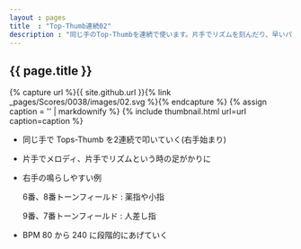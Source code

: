 ```yaml
---
layout : pages
title  : "Top-Thumb連続02"
description : "同じ手のTop-Thumbを連続で使います。片手でリズムを刻んだり、早いパッセージを弾くための前段階練習になる、はず。"
---
```


## {{ page.title }}

{% capture url %}{{ site.github.url }}{% link _pages/Scores/0038/images/02.svg %}{% endcapture %}
{% assign caption = '' | markdownify %}
{% include thumbnail.html url=url caption=caption %}

* 同じ手で Tops-Thumb を2連続で叩いていく(右手始まり)
* 片手でメロディ、片手でリズムという時の足がかりに
* 右手の鳴らしやすい例

  6番、8番トーンフィールド
  : 薬指や小指

  9番、7番トーンフィールド
  : 人差し指
* BPM 80 から 240 に段階的にあげていく